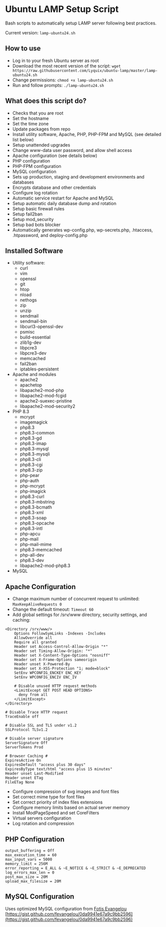 # Ubuntu LAMP Setup Script

Bash scripts to automatically setup LAMP server following best practices.

Current version: `lamp-ubuntu24.sh`

## How to use

  * Log in to your fresh Ubuntu server as root
  * Download the most recent version of the script: `wget https://raw.githubusercontent.com/Lyquix/ubuntu-lamp/master/lamp-ubuntu24.sh`
  * Change permissions: `chmod +x lamp-ubuntu24.sh`
  * Run and follow prompts: `./lamp-ubuntu24.sh`

## What does this script do?

  * Checks that you are root
  * Set the hostname
  * Set the time zone
  * Update packages from repo
  * Install utility software, Apache, PHP, PHP-FPM and MySQL (see detailed list below)
  * Setup unattended upgrades
  * Change www-data user password, and allow shell access
  * Apache configuration (see details below)
  * PHP configuration
  * PHP-FPM configuration
  * MySQL configuration
  * Sets up production, staging and development environments and databases
  * Encrypts database and other credentials
  * Configure log rotation
  * Automatic service restart for Apache and MySQL
  * Setup automatic daily database dump and rotation
  * Setup basic firewall rules
  * Setup fail2ban
  * Setup mod_security
  * Setup bad bots blocker
  * Automatically generates wp-config.php, wp-secrets.php, .htaccess, .htpassword, and deploy-config.php

## Installed Software

  * Utility software:
    * curl
    * vim
    * openssl
    * git
    * htop
    * nload
    * nethogs
    * zip
    * unzip
    * sendmail
    * sendmail-bin
    * libcurl3-openssl-dev
    * psmisc
    * build-essential
    * zlib1g-dev
    * libpcre3
    * libpcre3-dev
    * memcached
    * fail2ban
    * iptables-persistent
  * Apache and modules
    * apache2
    * apachetop
    * libapache2-mod-php
    * libapache2-mod-fcgid
    * apache2-suexec-pristine
    * libapache2-mod-security2
  * PHP 8.3
    * mcrypt
    * imagemagick
    * php8.3
    * php8.3-common
    * php8.3-gd
    * php8.3-imap
    * php8.3-mysql
    * php8.3-mysqli
    * php8.3-cli
    * php8.3-cgi
    * php8.3-zip
    * php-pear
    * php-auth
    * php-mcrypt
    * php-imagick
    * php8.3-curl
    * php8.3-mbstring
    * php8.3-bcmath
    * php8.3-xml
    * php8.3-soap
    * php8.3-opcache
    * php8.3-intl
    * php-apcu
    * php-mail
    * php-mail-mime
    * php8.3-memcached
    * php-all-dev
    * php8.3-dev
    * libapache2-mod-php8.3
  * MySQL

## Apache Configuration

  * Change maximum number of concurrent request to unlimited: `MaxKeepAliveRequests 0`
  * Change the default timeout: `Timeout 60`
  * Add global settings for /srv/www directory, security settings, and caching:

```
<Directory /srv/www/>
    Options FollowSymLinks -Indexes -Includes
    AllowOverride all
    Require all granted
    Header set Access-Control-Allow-Origin "*"
    Header set Timing-Allow-Origin: "*"
    Header set X-Content-Type-Options "nosniff"
    Header set X-Frame-Options sameorigin
    Header unset X-Powered-By
    Header set X-XSS-Protection "1; mode=block"
    SetEnv WPCONFIG_ENCKEY ENC_KEY
    SetEnv WPCONFIG_ENCIV ENC_IV

    # Disable unused HTTP request methods
    <LimitExcept GET POST HEAD OPTIONS>
      deny from all
    </LimitExcept>
</Directory>

# Disable Trace HTTP request
TraceEnable off

# Disable SSL and TLS under v1.2
SSLProtocol TLSv1.2

# Disable server signature
ServerSignature Off
ServerTokens Prod

# Browser Caching #
ExpiresActive On
ExpiresDefault "access plus 30 days"
ExpiresByType text/html "access plus 15 minutes"
Header unset Last-Modified
Header unset ETag
FileETag None
```

  * Configure compression of svg images and font files
  * Set correct mime type for font files
  * Set correct priority of index files extensions
  * Configure memory limits based on actual server memory
  * Install ModPageSpeed and set CoreFilters
  * Virtual servers configuration
  * Log rotation and compression

## PHP Configuration

```
output_buffering = Off
max_execution_time = 60
max_input_vars = 5000
memory_limit = 256M
error_reporting = E_ALL & ~E_NOTICE & ~E_STRICT & ~E_DEPRECATED
log_errors_max_len = 0
post_max_size = 20M
upload_max_filesize = 20M
```

## MySQL Configuration

Uses optimized MySQL configuration from [Fotis Evangelou](https://gist.github.com/fevangelou)
[https://gist.github.com/fevangelou/0da9941e67a9c9bb2596](https://gist.github.com/fevangelou/0da9941e67a9c9bb2596)

